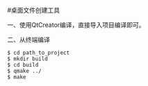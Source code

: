 #桌面文件创建工具

一、使用QtCreator编译，直接导入项目编译即可。

二、从终端编译


    $ cd path_to_project
    $ mkdir build
    $ cd build
    $ qmake ../
    $ make 
    

